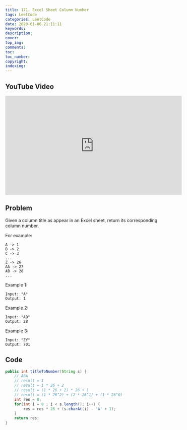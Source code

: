 ```yaml
---
title: 171. Excel Sheet Column Number
tags: LeetCode
categories: LeetCode
date: 2020-01-06 21:11:11
keywords:
description:
cover:
top_img:
comments:
toc:
toc_number:
copyright:
indexing:
---
```

## YouTube Video
<iframe width="560" height="315" src="https://www.youtube.com/embed/6QLxVYg5cQQ" frameborder="0" allow="accelerometer; autoplay; encrypted-media; gyroscope; picture-in-picture" allowfullscreen></iframe>

## Problem
Given a column title as appear in an Excel sheet, return its corresponding column number.

For example:

    A -> 1
    B -> 2
    C -> 3
    ...
    Z -> 26
    AA -> 27
    AB -> 28 
    ...
Example 1:
```
Input: "A"
Output: 1
```
Example 2:
```
Input: "AB"
Output: 28
```
Example 3:
```
Input: "ZY"
Output: 701
```

## Code
```java
public int titleToNumber(String s) {
    // ABA
    // result = 1
    // result = 1 * 26 + 2
    // result = (1 * 26 + 2) * 26 + 1
    // result = (1 * 26^2) + (2 * 26^1) + (1 * 26^0)
    int res = 0;
    for(int i = 0 ; i < s.length(); i++) {
        res = res * 26 + (s.charAt(i) - 'A' + 1);
    }
    return res;
}
```